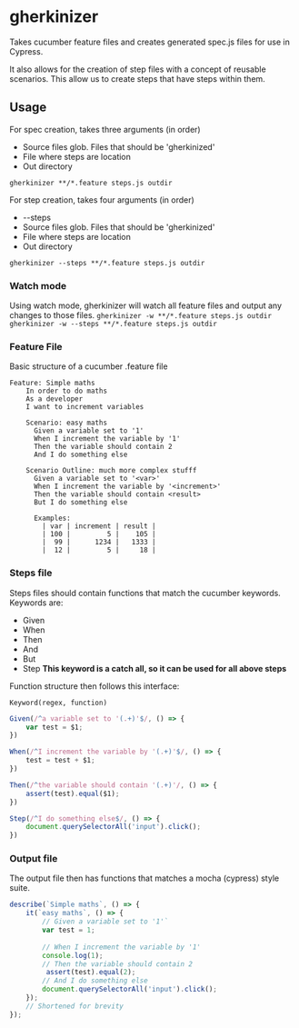# gherkinizer
Takes cucumber feature files and creates generated spec.js files for use in Cypress.

It also allows for the creation of step files with a concept of reusable scenarios. This allow us to create steps that have steps within them.

## Usage
For spec creation, takes three arguments (in order)
* Source files glob. Files that should be 'gherkinized'
* File where steps are location
* Out directory

`gherkinizer **/*.feature steps.js outdir`

For step creation, takes four arguments (in order)
* --steps
* Source files glob. Files that should be 'gherkinized'
* File where steps are location
* Out directory

`gherkinizer --steps **/*.feature steps.js outdir`

### Watch mode
Using watch mode, gherkinizer will watch all feature files and output any changes to those files.
`gherkinizer -w **/*.feature steps.js outdir`
`gherkinizer -w --steps **/*.feature steps.js outdir`

### Feature File
Basic structure of a cucumber .feature file
```
Feature: Simple maths
    In order to do maths
    As a developer
    I want to increment variables
  
    Scenario: easy maths
      Given a variable set to '1'
      When I increment the variable by '1'
      Then the variable should contain 2
      And I do something else
  
    Scenario Outline: much more complex stufff
      Given a variable set to '<var>'
      When I increment the variable by '<increment>'
      Then the variable should contain <result>
      But I do something else
  
      Examples:
        | var | increment | result |
        | 100 |         5 |    105 |
        |  99 |      1234 |   1333 |
        |  12 |         5 |     18 |
```

### Steps file
Steps files should contain functions that match the cucumber keywords. Keywords are:
* Given
* When
* Then
* And
* But
* Step **This keyword is a catch all, so it can be used for all above steps**

Function structure then follows this interface: 
```
Keyword(regex, function)
```

```js
Given(/^a variable set to '(.+)'$/, () => {
    var test = $1;
})

When(/^I increment the variable by '(.+)'$/, () => {
    test = test + $1;
})

Then(/^the variable should contain '(.+)'/, () => {
    assert(test).equal($1);
})

Step(/^I do something else$/, () => {
    document.querySelectorAll('input').click();
})
```

### Output file
The output file then has functions that matches a mocha (cypress) style suite.
```js
describe(`Simple maths`, () => {
    it(`easy maths`, () => {
        // Given a variable set to '1'`
        var test = 1;
        
        // When I increment the variable by '1'
        console.log(1);
        // Then the variable should contain 2
         assert(test).equal(2);
        // And I do something else
        document.querySelectorAll('input').click();
    });
    // Shortened for brevity 
});
```
